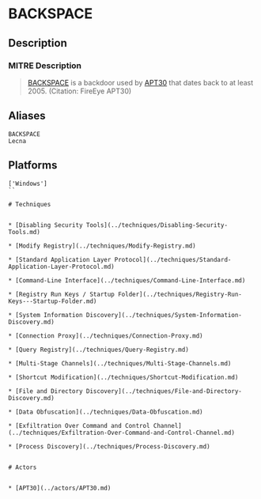 
# BACKSPACE

## Description

### MITRE Description

> [BACKSPACE](https://attack.mitre.org/software/S0031) is a backdoor used by [APT30](https://attack.mitre.org/groups/G0013) that dates back to at least 2005. (Citation: FireEye APT30)

## Aliases

```
BACKSPACE
Lecna
```

## Platforms

```
['Windows']
``

# Techniques


* [Disabling Security Tools](../techniques/Disabling-Security-Tools.md)

* [Modify Registry](../techniques/Modify-Registry.md)
    
* [Standard Application Layer Protocol](../techniques/Standard-Application-Layer-Protocol.md)
    
* [Command-Line Interface](../techniques/Command-Line-Interface.md)
    
* [Registry Run Keys / Startup Folder](../techniques/Registry-Run-Keys---Startup-Folder.md)
    
* [System Information Discovery](../techniques/System-Information-Discovery.md)
    
* [Connection Proxy](../techniques/Connection-Proxy.md)
    
* [Query Registry](../techniques/Query-Registry.md)
    
* [Multi-Stage Channels](../techniques/Multi-Stage-Channels.md)
    
* [Shortcut Modification](../techniques/Shortcut-Modification.md)
    
* [File and Directory Discovery](../techniques/File-and-Directory-Discovery.md)
    
* [Data Obfuscation](../techniques/Data-Obfuscation.md)
    
* [Exfiltration Over Command and Control Channel](../techniques/Exfiltration-Over-Command-and-Control-Channel.md)
    
* [Process Discovery](../techniques/Process-Discovery.md)
    

# Actors


* [APT30](../actors/APT30.md)


